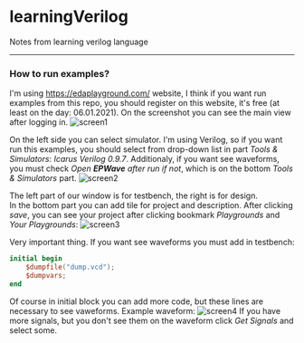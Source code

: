 # learningVerilog
Notes from learning verilog language
________________
### How to run examples?
I'm using https://edaplayground.com/ website, I think if you want run examples from this repo, you should register on this website, it's free (at least on the day: 06.01.2021). On the screenshot you can see the main view after logging in. 
![screen1](https://user-images.githubusercontent.com/43972902/103824141-a1be5a80-5073-11eb-853b-98fcbf5e5f57.png)

On the left side you can select simulator. I'm using Verilog, so if you want run this examples, you should select from drop-down list in part *Tools & Simulators*: *Icarus Verilog 0.9.7*. Additionaly, if you want see waveforms, you must check *Open **EPWave** after run if not*, which is on the bottom *Tools & Simulators* part.
![screen2](https://user-images.githubusercontent.com/43972902/103824785-e1397680-5074-11eb-9ba5-60d55ea5976b.png)

The left part of our window is for testbench, the right is for design. <br/>
In the bottom part you can add tile for project and description. After clicking *save*, you can see your project after clicking bookmark *Playgrounds* and *Your Playgrounds*:
![screen3](https://user-images.githubusercontent.com/43972902/103824927-265da880-5075-11eb-8aa5-e93a198d14f6.png)

Very important thing. If you want see waveforms you must add in testbench:
``` verilog
initial begin
    $dumpfile("dump.vcd");
    $dumpvars;
end
```
Of course in initial block you can add more code, but these lines are necessary to see vaweforms. Example waveform:
![screen4](https://user-images.githubusercontent.com/43972902/103826398-0cbd6080-5077-11eb-8546-57f35a001551.png)
If you have more signals, but you don't see them on the waveform click *Get Signals* and select some.
